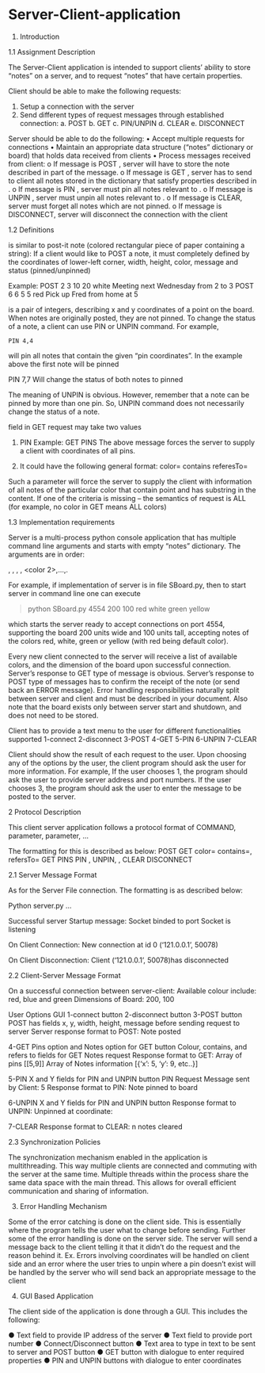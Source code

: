 # Server-Client-application

1. Introduction

1.1	 Assignment Description 

The Server-Client application is intended to support clients’ ability to store “notes” on a server, and to request “notes” that have certain properties. 

Client should be able to make the following requests:
1.	Setup a connection with the server
2.	Send different types of request messages through established connection:
a.	POST <note>
b.	GET <params>
c.	PIN/UNPIN <coord>
d.	CLEAR
e.	DISCONNECT

Server should be able to do the following:
•	Accept multiple requests for connections
•	Maintain an appropriate data structure (“notes” dictionary or board) that holds data received from clients
•	Process messages received from client:
o	If message is POST <note>, server will have to store the note described in <note> part of the message.
o	If message is GET <params>, server has to send to client all notes stored in the dictionary that satisfy properties described in <params>.
o	If message is PIN <coord>, server must pin all notes relevant to <coord>.
o	If message is UNPIN <coord>, server must unpin all notes relevant to <coord>.
o	If message is CLEAR, server must forget all notes which are not pinned.
o	If message is DISCONNECT, server will disconnect the connection with the client


1.2 Definitions

<note> is similar to post-it note (colored rectangular piece of paper containing a string): If a client would like to POST a note, it must completely defined by the coordinates of lower-left corner, width, height, color, message and status (pinned/unpinned)

Example:
   POST 2 3 10 20 white Meeting next Wednesday from 2 to 3
   POST 6 6 5 5 red Pick up Fred from home at 5

<coord> is a pair of integers, describing x and y coordinates of a point on the board. When notes are originally posted, they are not pinned. To change the status of a note, a client can use PIN or UNPIN command. For example,

	PIN 4,4
will pin all notes that contain the given “pin coordinates”. In the example above the first note will be pinned

PIN 7,7
Will change the status of both notes to pinned

The meaning of UNPIN is obvious. However, remember that a note can be pinned by more than one pin. So, UNPIN command does not necessarily change the status of a note.

<params> field in GET request may take two values 

1.	PIN 
Example: 
GET PINS 
The above message forces the server to supply a client with coordinates of all pins. 

2.	It could have the following general format: 
color=<color>
contains<coord>
referesTo=<string> 

Such a parameter will force the server to supply the client with information of all notes of the particular color that contain point and has substring in the content. If one of the criteria is missing – the semantics of request is ALL (for example, no color in GET means ALL colors)

1.3	Implementation requirements

Server is a multi-process python console application that has multiple command line arguments and starts with empty “notes” dictionary. The arguments are in order: 

<port number>, <board width>, <board height>, <default color>,
<color 2>,...,<color n>.

For example, if implementation of server is in file SBoard.py, then to start server in command line one can execute 

>python SBoard.py 4554 200 100 red white green yellow 

which starts the server ready to accept connections on port 4554, supporting the board 200 units wide and 100 units tall, accepting notes of the colors red, white, green or yellow (with red being default color). 

Every new client connected to the server will receive a list of available colors, and the dimension of the board upon successful connection. Server’s response to GET type of message is obvious. Server’s response to POST type of messages has to confirm the receipt of the note (or send back an ERROR message). Error handling responsibilities naturally split between server and client and must be described in your document. Also note that the board exists only between server start and shutdown, and does not need to be stored.

Client has to provide a text menu to the user for different functionalities supported 
1-connect 
2-disconnect 
3-POST 
4-GET 
5-PIN 
6-UNPIN 
7-CLEAR 

Client should show the result of each request to the user. Upon choosing any of the options by the user, the client program should ask the user for more information. For example, If the user chooses 1, the program should ask the user to provide server address and port numbers. If the user chooses 3, the program should ask the user to enter the message to be posted to the server.

2	Protocol Description

This client server application follows a protocol format of COMMAND, parameter, parameter, ...

The formatting for this is described as below:
POST <x> <y> <width> <height> <color> <message>
GET color=<colour> contains=<x>,<y> refersTo=<text>
GET PINS
PIN <x>,<y>
UNPIN, <x>,<y>
CLEAR
DISCONNECT

2.1 Server Message Format

 As for the Server File connection. The formatting is as described below:

Python server.py <port> <width> <height> <colour1> <colour2> …<ColourN>

Successful server Startup message:
Socket binded to port <port>
Socket is listening

On Client Connection:
New connection at id 0 
(‘121.0.0.1’, 50078)

On Client Disconnection:
Client (‘121.0.0.1’, 50078)has disconnected

2.2 Client-Server Message Format

On a successful connection between server-client:
Available colour include: red, blue and green
Dimensions of Board: 200, 100

User Options GUI
1-connect button
2-disconnect button
3-POST button
POST has fields x, y, width, height, message before sending request to server
Server response format to POST:
Note posted

4-GET
Pins option and Notes option for GET button
Colour, contains, and refers to fields for GET Notes request
Response format to GET:
Array of pins [[5,9]]
Array of Notes information [{‘x’: 5, ‘y’: 9, etc..}]

5-PIN
X and Y fields for PIN and UNPIN button
PIN Request Message sent by Client: 5
Response format to PIN:
Note pinned to board

6-UNPIN
X and Y fields for PIN and UNPIN button
Response format to UNPIN:
Unpinned at coordinate:

7-CLEAR
Response format to CLEAR:
n notes cleared

2.3 Synchronization Policies

The synchronization mechanism enabled in the application is multithreading. This way multiple clients are connected and commuting with the server at the same time. Multiple threads within the process share the same data space with the main thread. This allows for overall efficient communication and sharing of information.


3. Error Handling Mechanism 

Some of the error catching is done on the client side. This is essentially where the program tells the user what to change before sending. Further some of the error handling is done on the server side. The server will send a message back to the client telling it that it didn’t do the request and the reason behind it.
Ex. Errors involving coordinates will be handled on client side and an error where the user tries to unpin where a pin doesn’t exist will be handled by the server who will send back an appropriate message to the client

4. GUI Based Application

The client side of the application is done through a GUI. This includes the following:

● Text field to provide IP address of the server
● Text field to provide port number
● Connect/Disconnect button
● Text area to type in text to be sent to server and POST button
● GET button with dialogue to enter required properties
● PIN and UNPIN buttons with dialogue to enter coordinates




